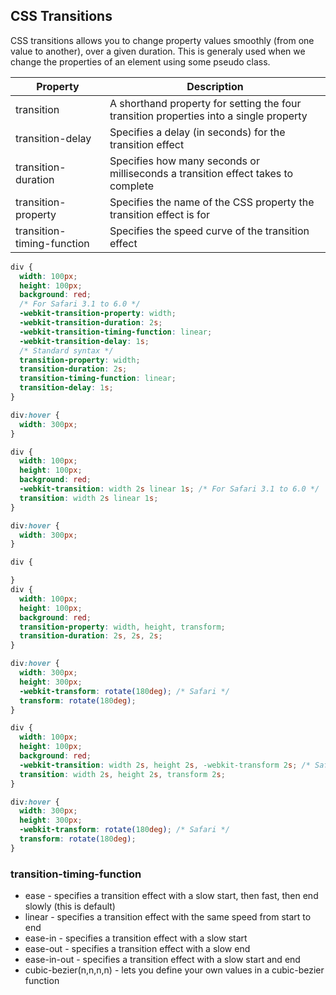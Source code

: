 ## CSS Transitions

CSS transitions allows you to change property values smoothly (from one value to another), over a given duration. This is generaly used when we change the properties of an element using some pseudo class.

Property |	Description
--- | ---
transition |	A shorthand property for setting the four transition properties into a single property
transition-delay |	Specifies a delay (in seconds) for the transition effect
transition-duration |	Specifies how many seconds or milliseconds a transition effect takes to complete
transition-property |	Specifies the name of the CSS property the transition effect is for
transition-timing-function |	Specifies the speed curve of the transition effect

```css
div {
  width: 100px;
  height: 100px;
  background: red;
  /* For Safari 3.1 to 6.0 */
  -webkit-transition-property: width;
  -webkit-transition-duration: 2s;
  -webkit-transition-timing-function: linear;
  -webkit-transition-delay: 1s;
  /* Standard syntax */
  transition-property: width;
  transition-duration: 2s;
  transition-timing-function: linear;
  transition-delay: 1s;
}

div:hover {
  width: 300px;
}
```
```css
div {
  width: 100px;
  height: 100px;
  background: red;
  -webkit-transition: width 2s linear 1s; /* For Safari 3.1 to 6.0 */
  transition: width 2s linear 1s;
}

div:hover {
  width: 300px;
}
```
```css
div {

}
div {
  width: 100px;
  height: 100px;
  background: red;
  transition-property: width, height, transform;
  transition-duration: 2s, 2s, 2s;
}

div:hover {
  width: 300px;
  height: 300px;
  -webkit-transform: rotate(180deg); /* Safari */
  transform: rotate(180deg);
}
```

```css
div {
  width: 100px;
  height: 100px;
  background: red;
  -webkit-transition: width 2s, height 2s, -webkit-transform 2s; /* Safari */
  transition: width 2s, height 2s, transform 2s;
}

div:hover {
  width: 300px;
  height: 300px;
  -webkit-transform: rotate(180deg); /* Safari */
  transform: rotate(180deg);
}
```

### transition-timing-function

- ease - specifies a transition effect with a slow start, then fast, then end slowly (this is default)
- linear - specifies a transition effect with the same speed from start to end
- ease-in - specifies a transition effect with a slow start
- ease-out - specifies a transition effect with a slow end
- ease-in-out - specifies a transition effect with a slow start and end
- cubic-bezier(n,n,n,n) - lets you define your own values in a cubic-bezier function